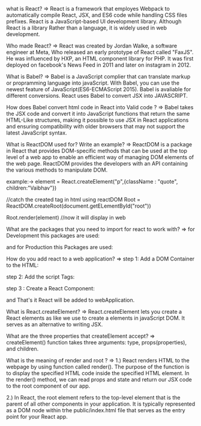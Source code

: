 what is React?
=> React is a framework that employes Webpack to automatically compile React, JSX, and ES6 code while handling CSS files prefixes. React is a JavaScript-based UI development library. Although React is a library Rather than a language, it is widely used in web development.

Who made React?
=> React was created by Jordan Walke, a software engineer at Meta, Who released an early prototype of React called "FaxJS". He was influenced by HXP, an HTML component library for PHP. It was first deployed on facebook's News Feed in 2011 and later on instagram in 2012.

What is Babel?
=> Babel is a JavaScript complier that can translate markup or propramming language into javaScript. With Babel, you can use the newest feature of JavaScript(ES6-ECMAScript 2015). Babel is avaliable for different conversions. React uses Babel to convert JSX into JAVASCRIPT.

How does Babel convert html code in React into Valid code ?
=> Babel takes the JSX code and convert it into JavaScript functions that return the same HTML-Like structures, making it possible to use JSX in React applications and ensuring compatibility with older browsers that may not support the latest JavaScript syntax.

What is ReactDOM used for? Write an example?
=> ReactDOM is a package in React that provides DOM-specific methods that can be used at the top level of a web app to enable an efficient way of managing DOM elements of the web page. ReactDOM provides the developers with an API containing the various methods to manipulate DOM.

example:-> element = React.createElement("p",{className : "quote", children:"Vaibhav"})

//catch the created tag in html using reactDOM
 Root = ReactDOM.createRoot(document.getELementById("root"))

 Root.render(element)
 //now it will display in web 

What are the packages that you need to import for react to work with?
=> for Development this packages are used:
   <script crossorigin src="https://unpkg.com/react@16/umd/react.development.js"></script>
   <script crossorigin src="https://unpkg.com/react-dom@16/umd/react-dom.development.js"></script>

and for Production this Packages are used:
   <script crossorigin src="https://unpkg.com/react@16/umd/react.production.min.js"></script>
   <script crossorigin src="https://unpkg.com/react-dom@16/umd/react-dom.production.min.js"></script>

How do you add react to a web application?
=> step 1: Add a DOM Container to the HTML:
   <div id="like_button_container"></div>

step 2: Add the script Tags:
    <script src="https://unpkg.com/react@18/umd/react.development.js" crossorigin></script>
    <script src="https://unpkg.com/react-dom@18/umd/react-dom.development.js" crossorigin></script>

step 3 : Create a React Component:
     <script src="like_button.js">
        const domContainer = document.querySelector('#like_button_container');
        const root = ReactDOM.createRoot(domContainer);
        root.render(e(LikeButton));
     </script>

and That's it React will be added to webApplication.

What is React.createElement?
=> React.createElement lets you create a React elements as like we use to create a elements in javaScript DOM. It serves as an alternative to writing JSX.


What are the three properties that createElement accept?
=> createElement() function takes three arguments: type, props(properties), and children.

What is the meaning of render and root ?
=> 1.) React renders HTML to the webpage by using function called render(). The purpose of the function is to display the specified HTML code inside the specified HTML element. In the render() method, we can read props and state and return our JSX code to the root component of our app.

2.) In React, the root element refers to the top-level element that is the parent of all other components in your application. It is typically represented as a DOM node within trhe public/index.html file that serves as the entry point for your React app.
